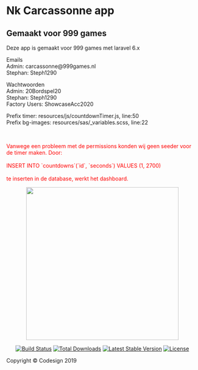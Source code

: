 # Nk Carcassonne app
## Gemaakt voor 999 games

<p>
    Deze app is gemaakt voor 999 games met laravel 6.x
</p>

<p>
    Emails <br>
    Admin: carcassonne@999games.nl <br>
    Stephan: Steph1290 <br>
</p>

<p>
    Wachtwoorden <br>
    Admin: 20Bordspel20 <br>
    Stephan: Steph1290 <br>
    Factory Users: ShowcaseAcc2020 <br>
</p>

<p>Prefix timer: resources/js/countdownTimer.js, line:50 <br>
Prefix bg-images: resources/sas/_variables.scss, line:22</p><br>

<p style="color: red;">
    Vanwege een probleem met de permissions konden wij geen seeder voor de timer maken. Door: <br><br>
    INSERT INTO `countdowns`(`id`, `seconds`) VALUES (1, 2700) <br><br>
    te inserten in de database, werkt het dashboard.
</p>

<p align="center"><img src="https://res.cloudinary.com/dtfbvvkyp/image/upload/v1566331377/laravel-logolockup-cmyk-red.svg" width="400"></p>

<p align="center">
<a href="https://travis-ci.org/laravel/framework"><img src="https://travis-ci.org/laravel/framework.svg" alt="Build Status"></a>
<a href="https://packagist.org/packages/laravel/framework"><img src="https://poser.pugx.org/laravel/framework/d/total.svg" alt="Total Downloads"></a>
<a href="https://packagist.org/packages/laravel/framework"><img src="https://poser.pugx.org/laravel/framework/v/stable.svg" alt="Latest Stable Version"></a>
<a href="https://packagist.org/packages/laravel/framework"><img src="https://poser.pugx.org/laravel/framework/license.svg" alt="License"></a>
</p>

<p>Copyright © Codesign 2019</p>
